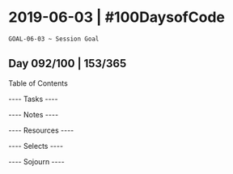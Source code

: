 # 2019-06-03 | #100DaysofCode

    GOAL-06-03 ~ Session Goal

## Day 092/100 | 153/365

Table of Contents

---- Tasks ----


---- Notes ----


---- Resources ----


---- Selects ----


---- Sojourn ----

